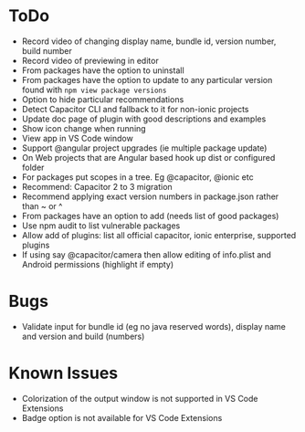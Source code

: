 # ToDo
- Record video of changing display name, bundle id, version number, build number
- Record video of previewing in editor
- From packages have the option to uninstall
- From packages have the option to update to any particular version found with `npm view package versions`
- Option to hide particular recommendations
- Detect Capacitor CLI and fallback to it for non-ionic projects
- Update doc page of plugin with good descriptions and examples
- Show icon change when running
- View app in VS Code window
- Support @angular project upgrades (ie multiple package update)
- On Web projects that are Angular based hook up dist or configured folder
- For packages put scopes in a tree. Eg @capacitor, @ionic etc
- Recommend: Capacitor 2 to 3 migration
- Recommend applying exact version numbers in package.json rather than ~ or ^
- From packages have an option to add (needs list of good packages)
- Use npm audit to list vulnerable packages
- Allow add of plugins: list all official capacitor, ionic enterprise, supported plugins
- If using say @capacitor/camera then allow editing of info.plist and Android permissions (highlight if empty)

# Bugs
- Validate input for bundle id (eg no java reserved words), display name and version and build (numbers)

# Known Issues
- Colorization of the output window is not supported in VS Code Extensions
- Badge option is not available for VS Code Extensions
